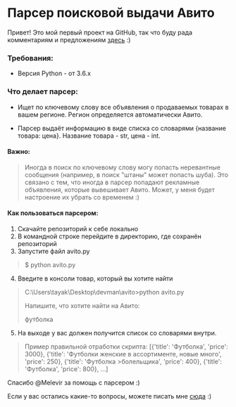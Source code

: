<h1>Парсер поисковой выдачи Авито</h1>

Привет! Это мой первый проект на GitHub, так что буду рада комментариям и предложениям  [здесь](https://t.me/TanyaKulagina) :)

<h3>Требования:</h3>

* Версия Python - от 3.6.x


<h3>Что делает парсер:</h3>

* Ищет по ключевому слову все объявления о продаваемых товарах в вашем регионе. Регион определяется автоматически Авито.

* Парсер выдаёт информацию в виде списка со словарями {название товара: цена}. Название товара - str, цена - int.


<h4>Важно:</h4>

>Иногда в поиск по ключевому слову могу попасть неревантные сообщения (например, в поиск "штаны" может попасть шуба). Это связано с тем, что иногда в парсер попадают рекламные объявления, которые вывешивает Авито. Может, у меня будет настроение их убрать со временем :)

<h4>Как пользоваться парсером: </h4>

1. Скачайте репозиторий к себе локально
2. В командной строке перейдите в директорию, где сохранён репозиторий
3. Запустите файл avito.py

>$ python avito.py 


4. Введите в консоли товар, который вы хотите найти

>C:\Users\tayak\Desktop\devman\avito>python avito.py
><p>Напишите, что хотите найти на Авито:</p>
><p>футболка</p>

5. На выходе у вас должен получится список со словарями внутри.

>Пример правильной отработки скрипта:
>[{'title': 'Футболка', 'price': 3000}, {'title': 'Футболки женские в ассортименте, новые много', 'price': 250}, {'title': 'Футболка >болельщика', 'price': 400}, {'title': 'Футболка', 'price': 800}, ...]

Спасибо @Melevir за помощь с парсером :)

Если у вас остались какие-то вопросы, можете писать мне [сюда](https://t.me/TanyaKulagina) :)